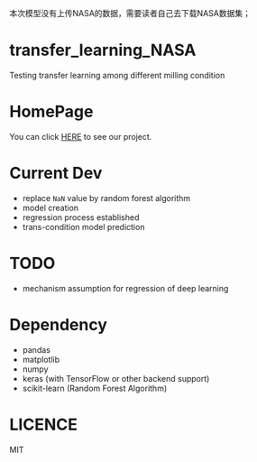 本次模型没有上传NASA的数据，需要读者自己去下载NASA数据集；
# transfer_learning_NASA

Testing transfer learning among different milling condition

# HomePage

You can click [HERE](https://kidozh.com/projects/transfer_learning_NASA/) to see our project.

# Current Dev

+ replace `NaN` value by random forest algorithm
+ model creation
+ regression process established
+ trans-condition model prediction

# TODO

+ mechanism assumption for regression of deep learning

# Dependency

+ pandas
+ matplotlib
+ numpy
+ keras (with TensorFlow or other backend support)
+ scikit-learn (Random Forest Algorithm)

# LICENCE

MIT
